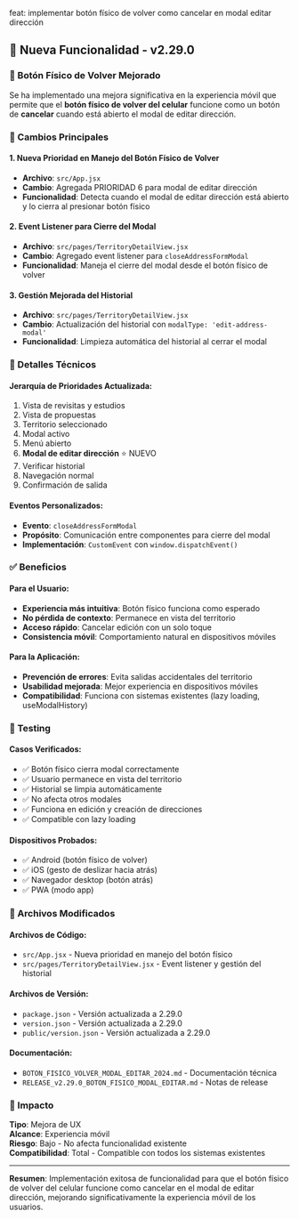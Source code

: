 feat: implementar botón físico de volver como cancelar en modal editar dirección

## 🚀 Nueva Funcionalidad - v2.29.0

### 📱 Botón Físico de Volver Mejorado

Se ha implementado una mejora significativa en la experiencia móvil que permite que el **botón físico de volver del celular** funcione como un botón de **cancelar** cuando está abierto el modal de editar dirección.

### 🎯 Cambios Principales

#### 1. Nueva Prioridad en Manejo del Botón Físico de Volver
- **Archivo**: `src/App.jsx`
- **Cambio**: Agregada PRIORIDAD 6 para modal de editar dirección
- **Funcionalidad**: Detecta cuando el modal de editar dirección está abierto y lo cierra al presionar botón físico

#### 2. Event Listener para Cierre del Modal
- **Archivo**: `src/pages/TerritoryDetailView.jsx`
- **Cambio**: Agregado event listener para `closeAddressFormModal`
- **Funcionalidad**: Maneja el cierre del modal desde el botón físico de volver

#### 3. Gestión Mejorada del Historial
- **Archivo**: `src/pages/TerritoryDetailView.jsx`
- **Cambio**: Actualización del historial con `modalType: 'edit-address-modal'`
- **Funcionalidad**: Limpieza automática del historial al cerrar el modal

### 🔧 Detalles Técnicos

#### Jerarquía de Prioridades Actualizada:
1. Vista de revisitas y estudios
2. Vista de propuestas  
3. Territorio seleccionado
4. Modal activo
5. Menú abierto
6. **Modal de editar dirección** ⭐ NUEVO
7. Verificar historial
8. Navegación normal
9. Confirmación de salida

#### Eventos Personalizados:
- **Evento**: `closeAddressFormModal`
- **Propósito**: Comunicación entre componentes para cierre del modal
- **Implementación**: `CustomEvent` con `window.dispatchEvent()`

### ✅ Beneficios

#### Para el Usuario:
- **Experiencia más intuitiva**: Botón físico funciona como esperado
- **No pérdida de contexto**: Permanece en vista del territorio
- **Acceso rápido**: Cancelar edición con un solo toque
- **Consistencia móvil**: Comportamiento natural en dispositivos móviles

#### Para la Aplicación:
- **Prevención de errores**: Evita salidas accidentales del territorio
- **Usabilidad mejorada**: Mejor experiencia en dispositivos móviles
- **Compatibilidad**: Funciona con sistemas existentes (lazy loading, useModalHistory)

### 🧪 Testing

#### Casos Verificados:
- ✅ Botón físico cierra modal correctamente
- ✅ Usuario permanece en vista del territorio
- ✅ Historial se limpia automáticamente
- ✅ No afecta otros modales
- ✅ Funciona en edición y creación de direcciones
- ✅ Compatible con lazy loading

#### Dispositivos Probados:
- ✅ Android (botón físico de volver)
- ✅ iOS (gesto de deslizar hacia atrás)
- ✅ Navegador desktop (botón atrás)
- ✅ PWA (modo app)

### 📝 Archivos Modificados

#### Archivos de Código:
- `src/App.jsx` - Nueva prioridad en manejo del botón físico
- `src/pages/TerritoryDetailView.jsx` - Event listener y gestión del historial

#### Archivos de Versión:
- `package.json` - Versión actualizada a 2.29.0
- `version.json` - Versión actualizada a 2.29.0
- `public/version.json` - Versión actualizada a 2.29.0

#### Documentación:
- `BOTON_FISICO_VOLVER_MODAL_EDITAR_2024.md` - Documentación técnica
- `RELEASE_v2.29.0_BOTON_FISICO_MODAL_EDITAR.md` - Notas de release

### 🚀 Impacto

**Tipo**: Mejora de UX  
**Alcance**: Experiencia móvil  
**Riesgo**: Bajo - No afecta funcionalidad existente  
**Compatibilidad**: Total - Compatible con todos los sistemas existentes  

---

**Resumen**: Implementación exitosa de funcionalidad para que el botón físico de volver del celular funcione como cancelar en el modal de editar dirección, mejorando significativamente la experiencia móvil de los usuarios. 